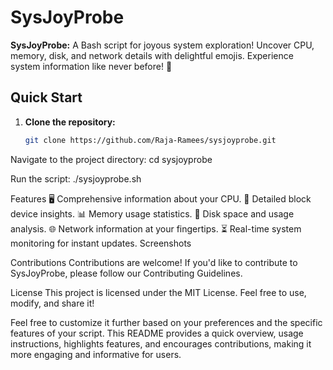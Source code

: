 
# SysJoyProbe

**SysJoyProbe:** A Bash script for joyous system exploration! Uncover CPU, memory, disk, and network details with delightful emojis. Experience system information like never before! 🚀

## Quick Start

1. **Clone the repository:**
   ```bash
   git clone https://github.com/Raja-Ramees/sysjoyprobe.git

Navigate to the project directory:
cd sysjoyprobe

Run the script:
./sysjoyprobe.sh

Features
🖥️ Comprehensive information about your CPU.
💽 Detailed block device insights.
📊 Memory usage statistics.
💾 Disk space and usage analysis.
🌐 Network information at your fingertips.
⏳ Real-time system monitoring for instant updates.
Screenshots

Contributions
Contributions are welcome! If you'd like to contribute to SysJoyProbe, please follow our Contributing Guidelines.

License
This project is licensed under the MIT License. Feel free to use, modify, and share it!

Feel free to customize it further based on your preferences and the specific features of your script. This README provides a quick overview, usage instructions, highlights features, and encourages contributions, making it more engaging and informative for users.

